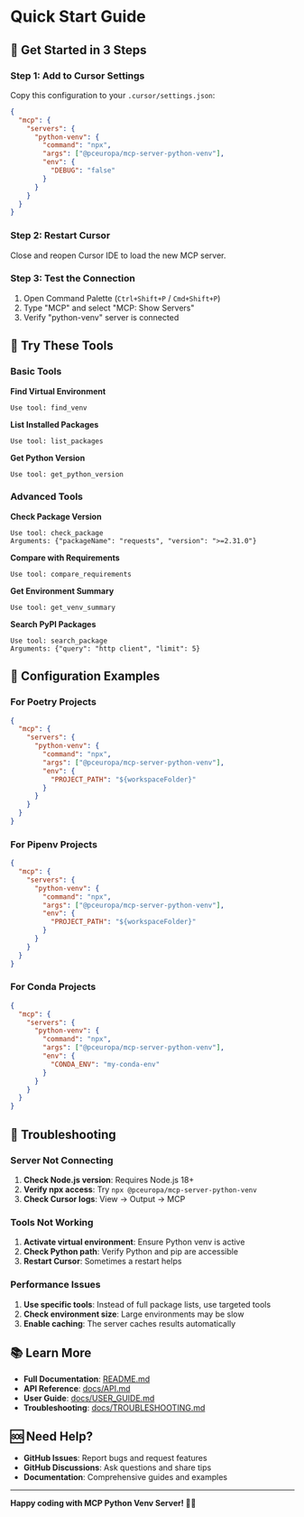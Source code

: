 # Quick Start Guide

## 🚀 Get Started in 3 Steps

### Step 1: Add to Cursor Settings

Copy this configuration to your `.cursor/settings.json`:

```json
{
  "mcp": {
    "servers": {
      "python-venv": {
        "command": "npx",
        "args": ["@pceuropa/mcp-server-python-venv"],
        "env": {
          "DEBUG": "false"
        }
      }
    }
  }
}
```

### Step 2: Restart Cursor

Close and reopen Cursor IDE to load the new MCP server.

### Step 3: Test the Connection

1. Open Command Palette (`Ctrl+Shift+P` / `Cmd+Shift+P`)
2. Type "MCP" and select "MCP: Show Servers"
3. Verify "python-venv" server is connected

## 🎯 Try These Tools

### Basic Tools

**Find Virtual Environment**
```
Use tool: find_venv
```

**List Installed Packages**
```
Use tool: list_packages
```

**Get Python Version**
```
Use tool: get_python_version
```

### Advanced Tools

**Check Package Version**
```
Use tool: check_package
Arguments: {"packageName": "requests", "version": ">=2.31.0"}
```

**Compare with Requirements**
```
Use tool: compare_requirements
```

**Get Environment Summary**
```
Use tool: get_venv_summary
```

**Search PyPI Packages**
```
Use tool: search_package
Arguments: {"query": "http client", "limit": 5}
```

## 🔧 Configuration Examples

### For Poetry Projects

```json
{
  "mcp": {
    "servers": {
      "python-venv": {
        "command": "npx",
        "args": ["@pceuropa/mcp-server-python-venv"],
        "env": {
          "PROJECT_PATH": "${workspaceFolder}"
        }
      }
    }
  }
}
```

### For Pipenv Projects

```json
{
  "mcp": {
    "servers": {
      "python-venv": {
        "command": "npx",
        "args": ["@pceuropa/mcp-server-python-venv"],
        "env": {
          "PROJECT_PATH": "${workspaceFolder}"
        }
      }
    }
  }
}
```

### For Conda Projects

```json
{
  "mcp": {
    "servers": {
      "python-venv": {
        "command": "npx",
        "args": ["@pceuropa/mcp-server-python-venv"],
        "env": {
          "CONDA_ENV": "my-conda-env"
        }
      }
    }
  }
}
```

## 🐛 Troubleshooting

### Server Not Connecting

1. **Check Node.js version**: Requires Node.js 18+
2. **Verify npx access**: Try `npx @pceuropa/mcp-server-python-venv`
3. **Check Cursor logs**: View → Output → MCP

### Tools Not Working

1. **Activate virtual environment**: Ensure Python venv is active
2. **Check Python path**: Verify Python and pip are accessible
3. **Restart Cursor**: Sometimes a restart helps

### Performance Issues

1. **Use specific tools**: Instead of full package lists, use targeted tools
2. **Check environment size**: Large environments may be slow
3. **Enable caching**: The server caches results automatically

## 📚 Learn More

- **Full Documentation**: [README.md](README.md)
- **API Reference**: [docs/API.md](docs/API.md)
- **User Guide**: [docs/USER_GUIDE.md](docs/USER_GUIDE.md)
- **Troubleshooting**: [docs/TROUBLESHOOTING.md](docs/TROUBLESHOOTING.md)

## 🆘 Need Help?

- **GitHub Issues**: Report bugs and request features
- **GitHub Discussions**: Ask questions and share tips
- **Documentation**: Comprehensive guides and examples

---

**Happy coding with MCP Python Venv Server! 🐍✨**
